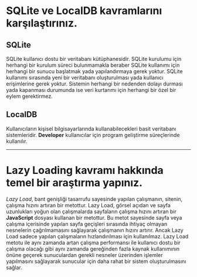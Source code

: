# SQLite ve LocalDB kavramlarını karşılaştırınız.

## SQLite

SQLite kullanıcı dostu bir veritabanı kütüphanesidir. SQLite kurulumu için herhangi bir kurulum süreci  bulunmamakla beraber SQLite kullanımı için herhangi bir sunucu başlatmak yada yapılandırmaya gerek yoktur. SQLite kullanımı sırasında yeni bir veritabanı oluşturulması yada kullanıcı erişimlerine gerek yoktur. Sistemin herhangi bir nedenden dolayı durması yada kapanması durumunda ise veri kurtarımı için herhangi bir özel bir eylem gerektirmez.

## LocalDB

Kullanıcıların kişisel bilgisayarlarında kullanabilecekleri basit veritabanı sistemleridir. **Developer** kullanıcılar için program geliştirme süreçlerinde kullanılır.

------------------------------------------------------------------------------------------------------------------------------

# Lazy Loading kavramı hakkında temel bir araştırma yapınız.

*Lazy Load*, bant genişliği tasarrufu sayesinde yapılan çalışmanın, sitenin, çalışma hızını artıran bir metottur. Lazy Load, görsel açıdan ve sayfa uzunlukları yoğun olan çalışmalarda sayfaların çalışma hızını artıran bir **JavaScript** dosyası kullanan bir metottur. Bu metot sayesinde sayfa veya çalışma içerisinde yapılan sayfa geçişleri sırasında ihtiyaç olmayan nesnelerin çağrılmamasını sağlayarak çalışmanın hızını artırır. Ancak Lazy Load sadece yapılan çalışmaların hızlandırılması için kullanılmaz. Lazy Load metotu ile aynı zamanda artan çalışma performansı ile kullanıcı dostu bir çalışma olacağı gibi aynı zamanda gereğinden fazla kaynak kullanımının önüne geçerek sunuculardan gerekli nesneler üzerinden işlemler yapılmasını sağlayarak sunucular için daha rahat bir sistem oluşturulmasını sağlar.
